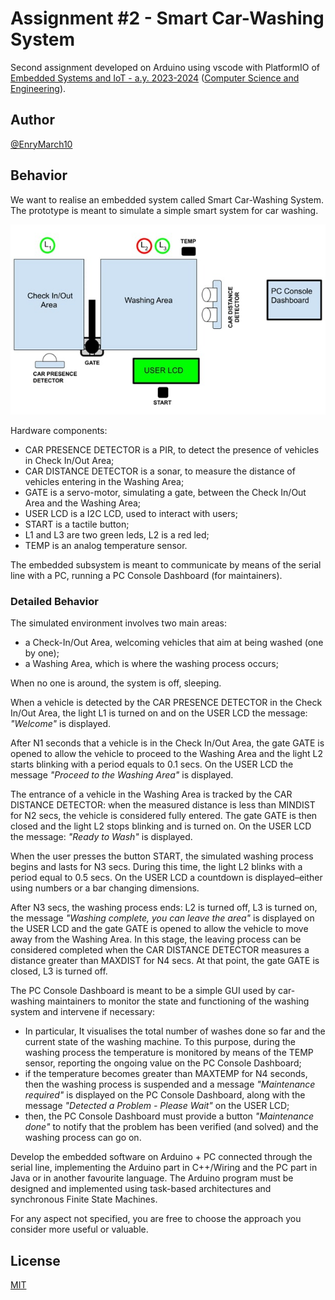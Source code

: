 # Assignment \#2 - Smart Car-Washing System

Second assignment developed on Arduino using vscode with PlatformIO of
[Embedded Systems and IoT - a.y. 2023-2024](https://www.unibo.it/en/teaching/course-unit-catalogue/course-unit/2023/400396)
([Computer Science and Engineering](https://corsi.unibo.it/1cycle/ComputerScienceEngineering)).

## Author

[@EnryMarch10](https://github.com/EnryMarch10)

## Behavior

We want to realise an embedded system called Smart Car-Washing System.
The prototype is meant to simulate a simple smart system for car washing.

![example of circuit layout](img/assignment-2%20result.png)

Hardware components:
- CAR PRESENCE DETECTOR is a PIR, to detect the presence of vehicles in Check In/Out Area;
- CAR DISTANCE DETECTOR is a sonar, to measure the distance of vehicles entering in the Washing Area;
- GATE is a servo-motor, simulating a gate, between the Check In/Out Area and the Washing Area;
- USER LCD is a I2C LCD, used to interact with users;
- START is a tactile button;
- L1 and L3 are two green leds, L2 is a red led;
- TEMP is an analog temperature sensor.

The embedded subsystem is meant to communicate by means of the serial line with a PC, running a PC Console Dashboard
(for maintainers).

### Detailed Behavior

The simulated environment involves two main areas:

- a Check-In/Out Area, welcoming vehicles that aim at being washed (one by one); 
- a Washing Area, which is where the washing process occurs;

When no one is around, the system is off, sleeping.

When a vehicle is detected by the CAR PRESENCE DETECTOR in the Check In/Out Area, the light L1 is turned on and on the USER LCD
the message: _"Welcome"_ is displayed.

After N1 seconds that a vehicle is in the Check In/Out Area, the gate GATE is opened to allow the vehicle to proceed to the
Washing Area and the light L2 starts blinking with a period equals to 0.1 secs. On the USER LCD the message _"Proceed to the Washing Area"_
is displayed.

The entrance of a vehicle in the Washing Area is tracked by the CAR DISTANCE DETECTOR: when the measured distance is less than
MINDIST for N2 secs, the vehicle is considered fully entered.
The gate GATE is then closed and the light L2 stops blinking and is turned on.
On the USER LCD the message: _"Ready to Wash"_ is displayed.

When the user presses the button START, the simulated washing process begins and lasts for N3 secs.
During this time, the light L2 blinks with a period equal to 0.5 secs.
On the USER LCD a countdown is displayed–either using numbers or a bar changing dimensions.

After N3 secs, the washing process ends: L2 is turned off, L3 is turned on, the message _"Washing complete, you can leave the area"_
is displayed on the USER LCD and the gate GATE is opened to allow the vehicle to move away from the Washing Area.
In this stage, the leaving process can be considered completed when the CAR DISTANCE DETECTOR measures a distance greater than
MAXDIST for N4 secs. At that point, the gate GATE is closed, L3 is turned off.

The PC Console Dashboard is meant to be a simple GUI used by car-washing maintainers to monitor the state and functioning of the
washing system and intervene if necessary:

- In particular, It visualises the total number of washes done so far and  the current state of the washing machine.
To this purpose, during the washing process the temperature is monitored by means of the TEMP sensor, reporting the ongoing
value on the PC Console Dashboard;
- if the temperature becomes greater than MAXTEMP for N4 seconds, then the washing process is suspended and a message
_"Maintenance required"_ is displayed on the PC Console Dashboard, along with the message _"Detected a Problem - Please Wait"_
on the USER LCD;
- then, the PC Console Dashboard must provide a button _"Maintenance done"_ to notify that the problem has been verified
(and solved) and the washing process can go on.

Develop the embedded software on Arduino + PC connected through the serial line, implementing the Arduino part in C++/Wiring and
the PC part in Java or in another favourite language. The Arduino program must be designed and implemented using task-based
architectures and synchronous Finite State Machines.

For any aspect not specified, you are free to choose the approach you consider more useful or valuable.

## License

[MIT](https://choosealicense.com/licenses/mit/)
